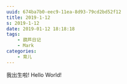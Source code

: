 ```yaml
---
uuid: 674ba7b0-eec9-11ea-8d93-79cd2bd52f12
title: 2019-1-12
s: 2019-1-12
date: 2019-01-12 18:18:18
tags:
	- 葫芦日记
	- Mark
categories:
	- 育儿
---
```


我出生啦! Hello World!
